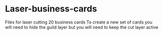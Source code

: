 # Laser-business-cards
Files for laser cutting 20  business cards
To create a new set of cards you will need to hide the guild layer but you will need to keep the cut layer active
